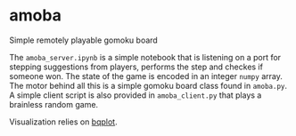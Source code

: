 # amoba
Simple remotely playable gomoku board

The `amoba_server.ipynb` is a simple notebook that is listening on a port for stepping suggestions from players, performs the step and checkes if someone won. The state of the game is encoded in an integer `numpy` array. 
The motor behind all this is a simple gomoku board class found in `amoba.py`. 
A simple client script is also provided in `amoba_client.py` that plays a brainless random game. 

Visualization relies on [bqplot](https://github.com/bloomberg/bqplot). 
